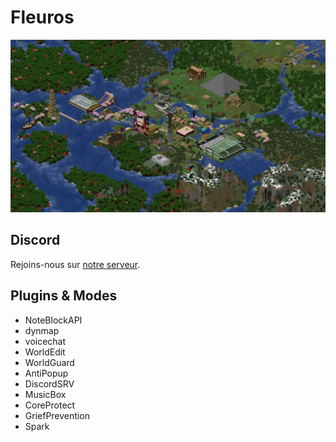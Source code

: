 # Fleuros
![Fleuros](https://github.com/Fleuros/Fleuros/blob/main/fleuros.png)
## Discord
Rejoins-nous sur [notre serveur](https://discord.gg/tNp9nrd).
## Plugins & Modes
- NoteBlockAPI
- dynmap
- voicechat
- WorldEdit
- WorldGuard
- AntiPopup
- DiscordSRV
- MusicBox
- CoreProtect
- GriefPrevention
- Spark
